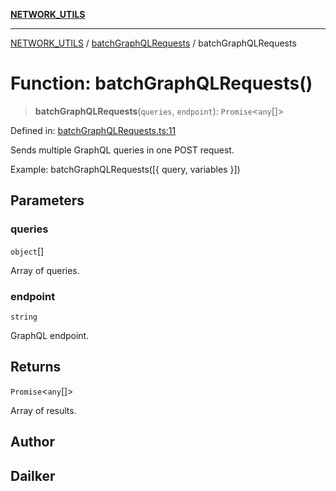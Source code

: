 [**NETWORK_UTILS**](../../README.md)

***

[NETWORK_UTILS](../../README.md) / [batchGraphQLRequests](../README.md) / batchGraphQLRequests

# Function: batchGraphQLRequests()

> **batchGraphQLRequests**(`queries`, `endpoint`): `Promise`\<`any`[]\>

Defined in: [batchGraphQLRequests.ts:11](https://github.com/dailker/everyutil/blob/54be0bab567ca8e189c5982902c59f3b7981d51d/src/network/batchGraphQLRequests.ts#L11)

Sends multiple GraphQL queries in one POST request.

Example: batchGraphQLRequests([{ query, variables }])

## Parameters

### queries

`object`[]

Array of queries.

### endpoint

`string`

GraphQL endpoint.

## Returns

`Promise`\<`any`[]\>

Array of results.

## Author

## Dailker

